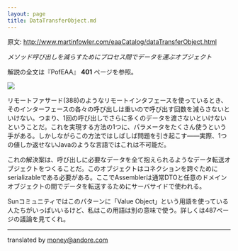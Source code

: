 ```yaml
---
layout: page
title: DataTransferObject.md
---
```


原文: http://www.martinfowler.com/eaaCatalog/dataTransferObject.html

*メソッド呼び出しを減らすためにプロセス間でデータを運ぶオブジェクト*

解説の全文は『PofEAA』 **401** ページを参照。

![](http:img/dtoSketch.gif)

リモートファサード(388)のようなリモートインタフェースを使っているとき、そのインターフェースの各々の呼び出しは重いので呼び出す回数を減らさないといけない。つまり、1回の呼び出しでさらに多くのデータを渡さないといけないということだ。これを実現する方法の1つに、パラメータをたくさん使うという手がある。しかしながらこの方法ではしばしば問題を引き起こす——実際、1つの値しか返せないJavaのような言語ではこれは不可能だ。

これの解決案は、呼び出しに必要なデータを全て抱えられるようなデータ転送オブジェクトをつくることだ。このオブジェクトはコネクションを跨ぐためにserializableである必要がある。ここでAssemblerは通常DTOと任意のドメインオブジェクトの間でデータを転送するためにサーバサイドで使われる。

Sunコミュニティではこのパターンに「Value Object」という用語を使っている人たちがいっぱいいるけど、私はこの用語は別の意味で使う。詳しくは487ページの議論を見てくれ。

----

translated by money@andore.com
